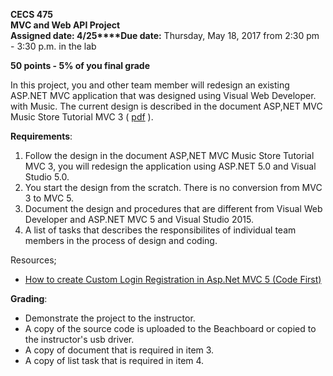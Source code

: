 **CECS 475  
MVC and Web API Project  
Assigned date: 4/25****Due date:** Thursday, May 18, 2017 from 2:30 pm - 3:30 p.m. in the lab

**50 points - 5% of you final grade**

In this project, you and other team member will redesign an existing ASP.NET MVC application that was designed using Visual Web Developer. with Music. The current design is described in the document ASP,NET MVC Music Store Tutorial MVC 3 ( [pdf](mvc-music-store-tutorial-v30.pdf) ).

**Requirements**:

1.  Follow the design in the document ASP,NET MVC Music Store Tutorial MVC 3, you will redesign the application using ASP.NET 5.0 and Visual Studio 5.0.
2.  You start the design from the scratch. There is no conversion from MVC 3 to MVC 5.
3.  Document the design and procedures that are different from Visual Web Developer and ASP.NET MVC 5 and Visual Studio 2015.
4.  A list of tasks that describes the responsibilites of individual team members in the process of design and coding.

Resources;

*   [How to create Custom Login Registration in Asp.Net MVC 5 (Code First)](https://www.youtube.com/watch?v=Uq0y8oxnx-8)

**Grading**:

*   Demonstrate the project to the instructor.
*   A copy of the source code is uploaded to the Beachboard or copied to the instructor's usb driver.
*   A copy of document that is required in item 3.
*   A copy of list task that is required in item 4.

